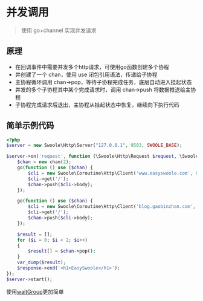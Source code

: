 # 并发调用

> 使用 go+channel 实现并发请求

## 原理

- 在回调事件中需要并发多个http请求，可使用go函数创建多个协程
- 并创建了一个 chan，使用 use 闭包引用语法，传递给子协程
- 主协程循环调用 chan->pop，等待子协程完成任务，底层自动进入挂起状态
- 并发的多个子协程其中某个完成请求时，调用 chan->push 将数据推送给主协程
- 子协程完成请求后退出，主协程从挂起状态中恢复，继续向下执行代码

## 简单示例代码

```php
<?php
$server = new Swoole\Http\Server("127.0.0.1", 9503, SWOOLE_BASE);

$server->on('request', function (\Swoole\Http\Request $request, \Swoole\Http\Response $response) {
    $chan = new chan(2);
    go(function () use ($chan) {
        $cli = new Swoole\Coroutine\Http\Client('www.easyswoole.com', 80);
        $cli->get('/');
        $chan->push($cli->body);
    });

    go(function () use ($chan) {
        $cli = new Swoole\Coroutine\Http\Client('blog.gaobinzhan.com', 443,true);
        $cli->get('/');
        $chan->push($cli->body);
    });

    $result = [];
    for ($i = 0; $i < 2; $i++)
    {
        $result[] = $chan->pop();
    }
    var_dump($result);
    $response->end('<h1>EasySwoole</h1>');
});
$server->start();

```

使用[waitGroup](/Cn/Swoole/Coroutine/waitGroup.md)更加简单
